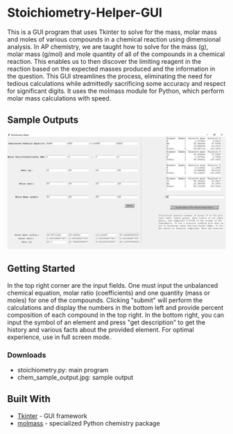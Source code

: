 # Stoichiometry-Helper-GUI

This is a GUI program that uses Tkinter to solve for the mass, molar mass and moles of various compounds in a chemical reaction using dimensional analysis. In AP chemistry, we are taught how to solve for the mass (g), molar mass (g/mol) and mole quantity of all of the compounds in a chemical reaction. This enables us to then discover the limiting reagent in the reaction based on the expected masses produced and the information in the question. This GUI streamlines the process, eliminating the need for tedious calculations while admittedly sacrificing some accuracy and respect for significant digits. It uses the molmass module for Python, which perform molar mass calculations with speed.

## Sample Outputs

![Sample output](https://github.com/satvick16/stoichiometry-helper-gui/blob/master/chem_sample_output.jpg?raw=true)

## Getting Started

In the top right corner are the input fields. One must input the unbalanced chemical equation, molar ratio (coefficients) and one quantity (mass or moles) for one of the compounds. Clicking "submit" will perform the calculations and display the numbers in the bottom left and provide percent composition of each compound in the top right. In the bottom right, you can input the symbol of an element and press "get description" to get the history and various facts about the provided element. For optimal experience, use in full screen mode.

### Downloads

* stoichiometry.py: main program
* chem_sample_output.jpg: sample output

## Built With

* [Tkinter](https://wiki.python.org/moin/TkInter) - GUI framework
* [molmass](https://pypi.org/project/molmass/) - specialized Python chemistry package
